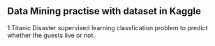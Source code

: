 
Data Mining practise with dataset in Kaggle
------

1.Titanic Disaster
  supervised learning 
  classfication problem to predict whether the guests live or not.
